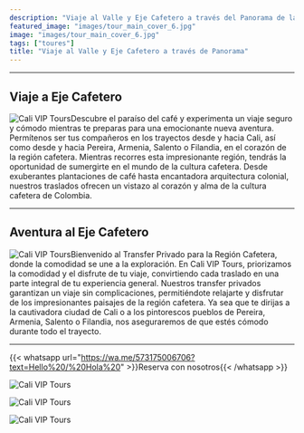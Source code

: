 ```yaml
---
description: "Viaje al Valle y Eje Cafetero a través del Panorama de la Región Cafetera"
featured_image: "images/tour_main_cover_6.jpg"
image: "images/tour_main_cover_6.jpg"
tags: ["toures"]
title: "Viaje al Valle y Eje Cafetero a través de Panorama"
---
```


---

## Viaje a Eje Cafetero

![Cali VIP Tours](/images/tour_entry_22.jpg)Descubre el paraíso del café y experimenta un viaje seguro y cómodo mientras te preparas para una emocionante nueva aventura. Permítenos ser tus compañeros en los trayectos desde y hacia Cali, así como desde y hacia Pereira, Armenia, Salento o Filandia, en el corazón de la región cafetera. Mientras recorres esta impresionante región, tendrás la oportunidad de sumergirte en el mundo de la cultura cafetera. Desde exuberantes plantaciones de café hasta encantadora arquitectura colonial, nuestros traslados ofrecen un vistazo al corazón y alma de la cultura cafetera de Colombia.

---

## Aventura al Eje Cafetero

![Cali VIP Tours](/images/tour_entry_23.jpg)Bienvenido al Transfer Privado para la Región Cafetera, donde la comodidad se une a la exploración. En Cali VIP Tours, priorizamos la comodidad y el disfrute de tu viaje, convirtiendo cada traslado en una parte integral de tu experiencia general. Nuestros transfer privados garantizan un viaje sin complicaciones, permitiéndote relajarte y disfrutar de los impresionantes paisajes de la región cafetera. Ya sea que te dirijas a la cautivadora ciudad de Cali o a los pintorescos pueblos de Pereira, Armenia, Salento o Filandia, nos aseguraremos de que estés cómodo durante todo el trayecto.

---

{{< whatsapp url="https://wa.me/573175006706?text=Hello%20/%20Hola%20" >}}Reserva con nosotros{{< /whatsapp >}}

![Cali VIP Tours](https://images.pexels.com/photos/4350188/pexels-photo-4350188.jpeg?auto=compress&cs=tinysrgb&w=400&lazy=load)

![Cali VIP Tours](https://images.pexels.com/photos/6347746/pexels-photo-6347746.jpeg?auto=compress&cs=tinysrgb&w=400&lazy=load)

![Cali VIP Tours](https://images.pexels.com/photos/6309810/pexels-photo-6309810.jpeg?auto=compress&cs=tinysrgb&w=400&lazy=load)